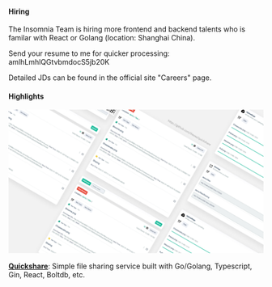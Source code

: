#### Hiring

The Insomnia Team is hiring more frontend and backend talents who is familar with React or Golang (location: Shanghai China).

Send your resume to me for quicker processing: amlhLmhlQGtvbmdocS5jb20K

Detailed JDs can be found in the official site "Careers" page.

#### Highlights

![Quickshare on desktop](./imgs/quickshare/v0.5.4/screens_2.jpg)

**[Quickshare](https://github.com/ihexxa/quickshare)**: Simple file sharing service built with Go/Golang, Typescript, Gin, React, Boltdb, etc.

<!--
**ihexxa/ihexxa** is a ✨ _special_ ✨ repository because its `README.md` (this file) appears on your GitHub profile.

Here are some ideas to get you started:

- 🔭 I’m currently working on ...
- 🌱 I’m currently learning ...
- 👯 I’m looking to collaborate on ...
- 🤔 I’m looking for help with ...
- 💬 Ask me about ...
- 📫 How to reach me: ...
- 😄 Pronouns: ...
- ⚡ Fun fact: ...
-->
